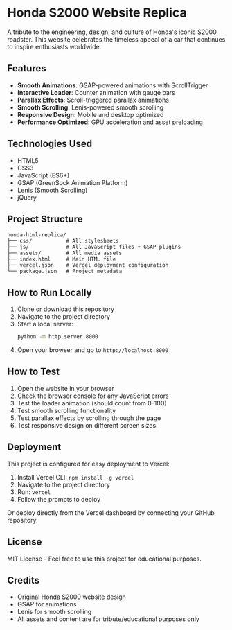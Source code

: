 # Honda S2000 Website Replica

A tribute to the engineering, design, and culture of Honda's iconic S2000 roadster. This website celebrates the timeless appeal of a car that continues to inspire enthusiasts worldwide.

## Features

- **Smooth Animations**: GSAP-powered animations with ScrollTrigger
- **Interactive Loader**: Counter animation with gauge bars
- **Parallax Effects**: Scroll-triggered parallax animations
- **Smooth Scrolling**: Lenis-powered smooth scrolling
- **Responsive Design**: Mobile and desktop optimized
- **Performance Optimized**: GPU acceleration and asset preloading

## Technologies Used

- HTML5
- CSS3
- JavaScript (ES6+)
- GSAP (GreenSock Animation Platform)
- Lenis (Smooth Scrolling)
- jQuery

## Project Structure

```
honda-html-replica/
├── css/           # All stylesheets
├── js/            # All JavaScript files + GSAP plugins
├── assets/        # All media assets
├── index.html     # Main HTML file
├── vercel.json    # Vercel deployment configuration
└── package.json   # Project metadata
```

## How to Run Locally

1. Clone or download this repository
2. Navigate to the project directory
3. Start a local server:
   ```bash
   python -m http.server 8000
   ```
4. Open your browser and go to `http://localhost:8000`

## How to Test

1. Open the website in your browser
2. Check the browser console for any JavaScript errors
3. Test the loader animation (should count from 0-100)
4. Test smooth scrolling functionality
5. Test parallax effects by scrolling through the page
6. Test responsive design on different screen sizes

## Deployment

This project is configured for easy deployment to Vercel:

1. Install Vercel CLI: `npm install -g vercel`
2. Navigate to the project directory
3. Run: `vercel`
4. Follow the prompts to deploy

Or deploy directly from the Vercel dashboard by connecting your GitHub repository.

## License

MIT License - Feel free to use this project for educational purposes.

## Credits

- Original Honda S2000 website design
- GSAP for animations
- Lenis for smooth scrolling
- All assets and content are for tribute/educational purposes only